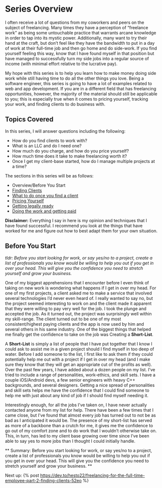 # Series Overview
I often receive a lot of questions from my coworkers and peers on the subject of freelancing. Many times they have a perception of “freelance work” as being some untouchable practice that warrants arcane knowledge in order to tap into its mystic power. Additionally, many want to try their hand at the craft, but don’t feel like they have the bandwidth to put in a day of work at their full-time job and then go home and do side-work. If you find yourself feeling this way, know that I have found myself in that position but have managed to successfully turn my side jobs into a regular source of income (with minimal effort relative to the lucrative pay). 

My hope with this series is to help you learn how to make money doing side work while still having time to do all the other things you love. Being a software engineer, this series is going to have a lot of examples related to web and app development. If you are in a different field that has freelancing opportunities, however, the majority of the material should still be applicable to you; this is especially true when it comes to pricing yourself, tracking your work, and finding clients to do business with. 

## Topics Covered
In this series, I will answer questions including the following:
- How do you find clients to work with?
- What is an LLC and do I need one?
- How much do you charge, and how do you price yourself?
- How much time does it take to make freelancing worth it?
- Once I get my client-base started, how do I manage multiple projects at a time?

The sections in this series will be as follows:
- Overview/Before You Start
- [Finding Clients](https://dev.to/hesto22/freelancing-for-the-full-time-employee-part-2-finding-clients-52eo)
- [What to do once you find a client](https://dev.to/hesto22/freelancing-for-the-full-time-employee-part-3-what-to-do-once-you-find-a-client-39mi)
- [Pricing Yourself](https://dev.to/hesto22/freelancing-for-the-full-time-employee-part-4-pricing-yourself-5egc)
- [Getting legally ready](https://dev.to/hesto22/freelancing-for-the-full-time-employee-part-5-legal-preparation-1e0h)
- [Doing the work and getting paid](https://dev.to/hesto22/freelancing-for-the-full-time-employee-part-6-doing-the-work-28j6)

**Disclaimer:** Everything I say in here is my opinion and techniques that I have found successful. I recommend you look at the things that have worked for me and figure out how to best adapt them for your own situation. 

## Before You Start
*tldr:*
*Before you start looking for work, or say yes/no to a project, create a list of professionals you know would be willing to help you out if you get in over your head. This will give you the confidence you need to stretch yourself and grow your business.*

One of my biggest apprehensions that I encounter before I even think of taking on new work is wondering what happens if I get in over my head. For one of my first projects, a client asked me to make a service that involved several technologies I’d never even heard of. I really wanted to say no, but the project seemed interesting to work on and the client made it apparent that they were willing to pay very well for the job. I took the plunge and accepted the job. As it turned out, the project was surprisingly well within my skill-range. The client turned out to be one of my most consistent/highest paying clients and the app is now used by him and several others in his same industry. One of the biggest things that helped me finally get the confidence to take on the job was Creating a **Short-List**.

A <a name="short-list"></a> **Short-List** is simply a list of people that I have put together that I know I could ask to assist me in a given project should I find myself in too deep of water. Before I add someone to the list, I first like to ask them if they could potentially help me out with a project if I get in over my head (and I make sure they know that they will get an appropriate cut of the profits as well). Over the past few years, I have added about a dozen people on my list. I’ve tried to include a range of personalities, work-ethics, and skill sets. I have a couple iOS/Android devs, a few senior engineers with heavy C++ backgrounds, and several designers. Getting a nice spread of personalities and skill sets helps me have the confidence that I could find someone to help me with just about any kind of job if I should find myself needing it.

Interestingly enough, for all the jobs I’ve taken on, I have never actually contacted anyone from my list for help. There have been a few times that I came close, but I’ve found that almost every job has turned out to not be as bad as I anticipated it would be. The presence of my short-list has served as more of a backbone than a crutch for me, it gives me the confidence to go out of my comfort zone and to do work that I wouldn’t otherwise take on. This, in turn, has led to my client base growing over time since I’ve been able to say yes to more jobs than I thought I could initially handle.

** Summary: Before you start looking for work, or say yes/no to a project, create a list of professionals you know would be willing to help you out if you get in over your head. This will give you the confidence you need to stretch yourself and grow your business. **

Next up: {% post https://dev.to/hesto22/freelancing-for-the-full-time-employee-part-2-finding-clients-52eo %}


